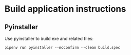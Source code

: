 # Build application instructions

## Pyinstaller

Use pyinstaller to build exe and related files:

```shell
pipenv run pyinstaller --noconfirm --clean build.spec
```